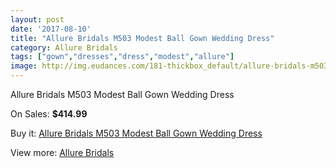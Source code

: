 ```yaml
---
layout: post
date: '2017-08-10'
title: "Allure Bridals M503 Modest Ball Gown Wedding Dress"
category: Allure Bridals
tags: ["gown","dresses","dress","modest","allure"]
image: http://img.eudances.com/181-thickbox_default/allure-bridals-m503-modest-ball-gown-wedding-dress.jpg
---
```

Allure Bridals M503 Modest Ball Gown Wedding Dress

On Sales: **$414.99**
<a href="https://www.eudances.com/en/allure-bridals/57-allure-bridals-m503-modest-ball-gown-wedding-dress.html"><amp-img layout="responsive" width="600" height="600" src="//img.eudances.com/181-thickbox_default/allure-bridals-m503-modest-ball-gown-wedding-dress.jpg" alt="Allure Bridals M503 Modest Ball Gown Wedding Dress 0" /></a>
<a href="https://www.eudances.com/en/allure-bridals/57-allure-bridals-m503-modest-ball-gown-wedding-dress.html"><amp-img layout="responsive" width="600" height="600" src="//img.eudances.com/182-thickbox_default/allure-bridals-m503-modest-ball-gown-wedding-dress.jpg" alt="Allure Bridals M503 Modest Ball Gown Wedding Dress 1" /></a>

Buy it: [Allure Bridals M503 Modest Ball Gown Wedding Dress](https://www.eudances.com/en/allure-bridals/57-allure-bridals-m503-modest-ball-gown-wedding-dress.html "Allure Bridals M503 Modest Ball Gown Wedding Dress")

View more: [Allure Bridals](https://www.eudances.com/en/2-allure-bridals "Allure Bridals")